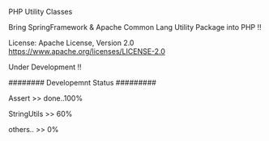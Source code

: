 
PHP Utility Classes 

Bring SpringFramework & Apache Common Lang Utility Package into PHP !!

License: Apache License, Version 2.0
https://www.apache.org/licenses/LICENSE-2.0

Under Development !!

########   Developemnt Status #########

Assert >> done..100%

StringUtils >> 60%

others.. >> 0%
